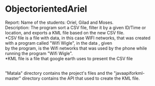 # ObjectorientedAriel

Report:
Name of the students: Oriel, Gilad and Moses. <br/>
Description: The program sort a CSV file, filter it by a given ID/Time or location, and exports a KML file based on the new CSV file.<br/>
*CSV file is a file with data, in this case WIFI networks, that was created with a program called "Wifi Wigle", in the data , given <br/>by the program, is the Wifi networks that was used by the phone while running the program "Wifi Wigle".<br/>
*KML file is a file that google earth uses to present the CSV file<br/><br/>

"Matala" directory contains the project's files and the "javaapiforkml-master" directory contains the API that used to create the KML file.
